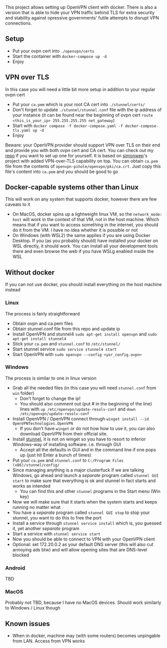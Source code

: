 This project allows setting up OpenVPN client with docker. There is also a version that is able to hide your VPN traffic behind TLS for extra security and stability against opressive governments' futile attempts to disrupt VPN connections.

## Setup
* Put your ovpn cert into `./openvpn/certs`
* Start the container with `docker-compose up -d`
* Enjoy
## VPN over TLS
In this case you will need a little bit more setup in addition to your regular ovpn cert
* Put your `ca.pem` which is your root CA cert into `./stunnel/certs/`
* Don't forget to update `./stunnel/stunnel.conf` file with the ip address of your instance (it can be found near the beginning of ovpn cert `route <this_is_your_ip> 255.255.255.255 net_gateway`)
* Start with `docker compose -f docker-compose.yaml -f docker-compose-tls.yaml up -d`
* Enjoy

Beware: your OpenVPN provider should support VPN over TLS on their end and provide you with both ovpn cert and CA cert.
You can check out my [repo](https://github.com/Jlo6CTEP/openvpn-pihole) if you want to set up one for yourself. It is based on [simonwep](https://github.com/simonwep)'s project with added VPN-over-TLS capability on top.
You can obtain `ca.pem` file from the contents of `openvpn-pihole/openvpn/pki/ca.crt`. Just copy this file's content into `ca.pem` and you should be good to go

## Docker-capable systems other than Linux
This will work on any system that supports docker, however there are few caveats to it
* On MacOS, docker spins up a lightweight linux VM, so the `network_mode: host` will work in the context of that VM, not in the host machine. 
 Which means that if you want to access something in the internet, you should do it from the VM. I have no idea whether it is possible or not
* On Windows (with WSL2) the same applies if you are using Docker Desktop. If you (as you probably should) have installed your docker on WSL directly, it should work. You can install all your development tools there and even browse the web if you have WSLg enabled inside the WSL

## Without docker
If you can not use docker, you should install everything on the host machine instead
### Linux
The process is fairly straightforward
* Obtain ovpn and ca.pem files
* Obtain stunnel.conf file from this repo and update ip
* Install OpenVPN and stunnel4 `sudo apt-get install openvpn` and `sudo apt-get install stunnel4`
* Stick your `ca.pem` and `stunnel.conf` to `/etc/stunnel/`
* Start stunnel service `sudo service stunnel4 start`
* Start OpenVPN with `sudo openvpn --config <yor_config.ovpn>`
### Windows
The process is similar to one in linux version
* Grab all the needed files (in this case you will need `stunnel.conf` from `win` folder)
  * Don't forget to change the ip! 
  * You should also comment out (put # in the beginning of the line) lines with `up /etc/openvpn/update-resolv-conf` and `down /etc/openvpn/update-resolv-conf`
* Install OpenVPN / OpenVPN connect through `winget install --id OpenVPNTechnologies.OpenVPN`
  * If you don't have `winget` or do not how how to use it, you can also download OpenVPN from their official site.
* Install [stunnel](https://www.stunnel.org/downloads.html), it is not on winget so you have to resort to inferior Windows-way of installing software. i.e. through GUI
  * Accept all the defaults in GUI and in the command line if one pops up (just hit Enter a bunch of times) 
* Put your `ca.pem` and `stunnel.conf` to `C:/Program Files (x86)/stunnel/config/`
* Since managing anything is a major clusterfuck if we are talking Windows, go ahead and launch a *separate* program called `stunnel GUI start` to make sure that everything is ok and stunnel in fact starts and works as intended
  * You can find this and other `stunnel` programs in the Start menu (Win key) 
* Now we will make sure that it starts when the system starts and keeps running no matter what
* You have a *separate* program called `stunnel GUI stop` to stop your stunnel, you want to do this to free the port
* Install a service through `stunnel service install` which is, you guessed it, yet another *separate* program
* Start a service with `stunnel service start`
* Now you should be able to connect to VPN with your OpenVPN client
* Optional: set 172.20.0.2 as your default DNS server (this will also cut annoying ads btw) and will allow opening sites that are DNS-level blocked

### Android
TBD  

### MacOS
Probably not TBD, because I have no MacOS devices. Should work similarly to Windows / Linux though 

## Known issues
* When in docker, machine may (with some routers) becomes unpingable from LAN. Access from VPN works

